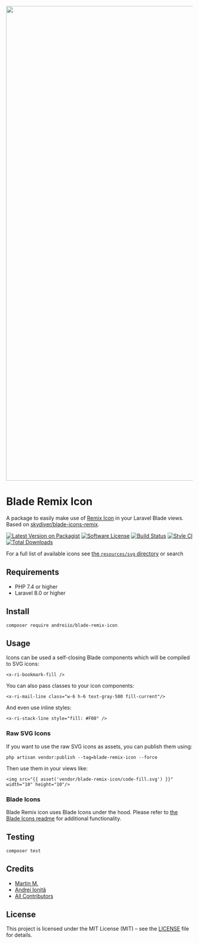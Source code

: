<p align="center">
    <img src="https://banners.beyondco.de/Blade%20Remix%20Icon.png?theme=light&packageManager=composer+require&packageName=andreiio%2Fblade-remix-icon&pattern=architect&style=style_1&description=A+package+to+easily+make+use+of+Remix+Icon+in+your+Laravel+Blade+views.&md=1&showWatermark=1&fontSize=100px&images=https%3A%2F%2Flaravel.com%2Fimg%2Flogomark.min.svg" width="1280" title="Social Card Blade Remix Icon">
</p>

# Blade Remix Icon

A package to easily make use of [Remix Icon](https://remixicon.com/) in your Laravel Blade views. Based on [skydiver/blade-icons-remix](https://github.com/skydiver/blade-icons-remix).

[![Latest Version on Packagist][ico-version]][link-packagist]
[![Software License][ico-license]](LICENSE.md)
[![Build Status][ico-github-actions]][link-github-actions]
[![Style CI][ico-styleci]][link-styleci]
[![Total Downloads][ico-downloads]][link-downloads]

For a full list of available icons see [the `resources/svg` directory](./resources/svg) or search

## Requirements

- PHP 7.4 or higher
- Laravel 8.0 or higher

## Install

```console
composer require andreiio/blade-remix-icon
```

## Usage

Icons can be used a self-closing Blade components which will be compiled to SVG icons:
```blade
<x-ri-bookmark-fill />
```

You can also pass classes to your icon components:
```blade
<x-ri-mail-line class="w-6 h-6 text-gray-500 fill-current"/>
```

And even use inline styles:
```blade
<x-ri-stack-line style="fill: #F00" />
```

### Raw SVG Icons

If you want to use the raw SVG icons as assets, you can publish them using:

```console
php artisan vendor:publish --tag=blade-remix-icon --force
```

Then use them in your views like:

```blade
<img src="{{ asset('vendor/blade-remix-icon/code-fill.svg') }}" width="10" height="10"/>
```

### Blade Icons

Blade Remix icon uses Blade Icons under the hood. Please refer to [the Blade Icons readme](https://github.com/blade-ui-kit/blade-icons) for additional functionality.

## Testing

```console
composer test
```

## Credits

- [Martin M.][link-author]
- [Andrei Ioniță][link-maintainer]
- [All Contributors][link-contributors]

## License

This project is licensed under the MIT License (MIT) – see the [LICENSE](LICENSE.md) file for details.

[ico-version]: https://img.shields.io/packagist/v/andreiio/blade-remix-icon.svg?style=flat-square
[ico-license]: https://img.shields.io/badge/license-MIT-brightgreen.svg?style=flat-square
[ico-github-actions]: https://img.shields.io/github/workflow/status/andreiio/blade-remix-icon/Tests.svg?style=flat-square
[ico-styleci]: https://styleci.io/repos/365816298/shield
[ico-downloads]: https://img.shields.io/packagist/dt/andreiio/blade-remix-icon.svg?style=flat-square

[link-packagist]: https://packagist.org/packages/andreiio/blade-remix-icon
[link-github-actions]: https://github.com/andreiio/blade-remix-icon/actions
[link-styleci]: https://styleci.io/repos/365816298
[link-downloads]: https://packagist.org/packages/andreiio/blade-remix-icon
[link-author]: https://github.com/skydiver
[link-maintainer]: https://github.com/andreiio
[link-contributors]: ../../contributors
